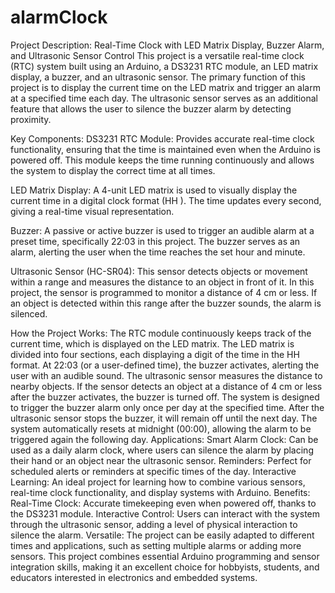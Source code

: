 # alarmClock
Project Description: Real-Time Clock with LED Matrix Display, Buzzer Alarm, and Ultrasonic Sensor Control
This project is a versatile real-time clock (RTC) system built using an Arduino, a DS3231 RTC module, an LED matrix display, a buzzer, and an ultrasonic sensor. The primary function of this project is to display the current time on the LED matrix and trigger an alarm at a specified time each day. The ultrasonic sensor serves as an additional feature that allows the user to silence the buzzer alarm by detecting proximity.

Key Components:
DS3231 RTC Module: Provides accurate real-time clock functionality, ensuring that the time is maintained even when the Arduino is powered off. This module keeps the time running continuously and allows the system to display the correct time at all times.

LED Matrix Display: A 4-unit LED matrix is used to visually display the current time in a digital clock format (HH
). The time updates every second, giving a real-time visual representation.

Buzzer: A passive or active buzzer is used to trigger an audible alarm at a preset time, specifically 22:03 in this project. The buzzer serves as an alarm, alerting the user when the time reaches the set hour and minute.

Ultrasonic Sensor (HC-SR04): This sensor detects objects or movement within a range and measures the distance to an object in front of it. In this project, the sensor is programmed to monitor a distance of 4 cm or less. If an object is detected within this range after the buzzer sounds, the alarm is silenced.

How the Project Works:
The RTC module continuously keeps track of the current time, which is displayed on the LED matrix. The LED matrix is divided into four sections, each displaying a digit of the time in the HH
format.
At 22:03 (or a user-defined time), the buzzer activates, alerting the user with an audible sound.
The ultrasonic sensor measures the distance to nearby objects. If the sensor detects an object at a distance of 4 cm or less after the buzzer activates, the buzzer is turned off.
The system is designed to trigger the buzzer alarm only once per day at the specified time. After the ultrasonic sensor stops the buzzer, it will remain off until the next day.
The system automatically resets at midnight (00:00), allowing the alarm to be triggered again the following day.
Applications:
Smart Alarm Clock: Can be used as a daily alarm clock, where users can silence the alarm by placing their hand or an object near the ultrasonic sensor.
Reminders: Perfect for scheduled alerts or reminders at specific times of the day.
Interactive Learning: An ideal project for learning how to combine various sensors, real-time clock functionality, and display systems with Arduino.
Benefits:
Real-Time Clock: Accurate timekeeping even when powered off, thanks to the DS3231 module.
Interactive Control: Users can interact with the system through the ultrasonic sensor, adding a level of physical interaction to silence the alarm.
Versatile: The project can be easily adapted to different times and applications, such as setting multiple alarms or adding more sensors.
This project combines essential Arduino programming and sensor integration skills, making it an excellent choice for hobbyists, students, and educators interested in electronics and embedded systems.
